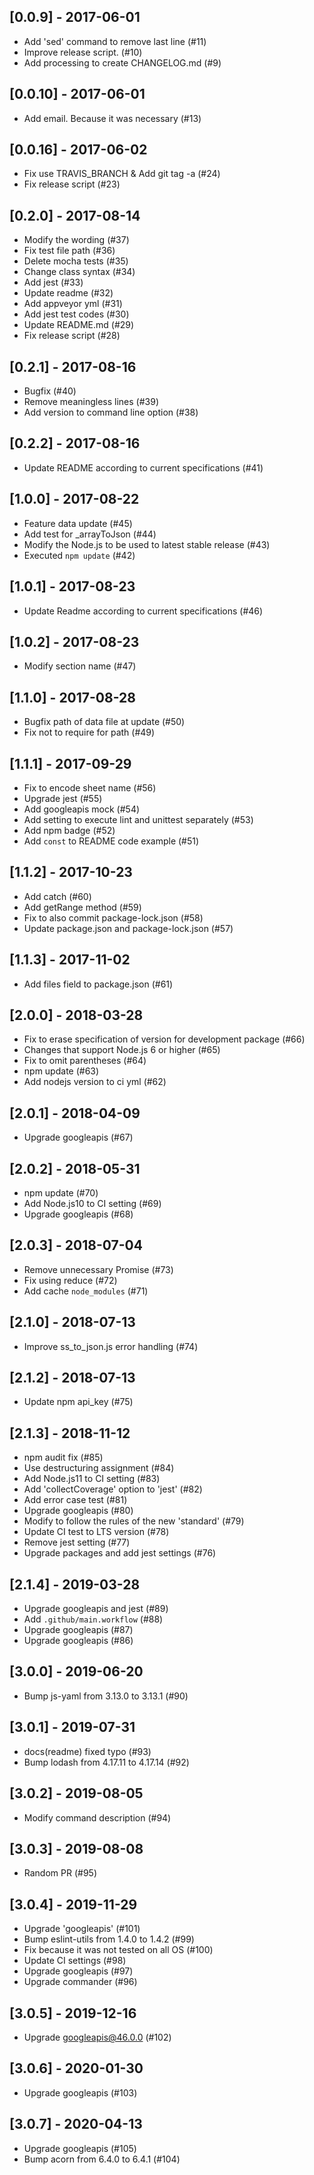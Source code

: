 ## [0.0.9] - 2017-06-01
- Add 'sed' command to remove last line (#11)
- Improve release script. (#10)
- Add processing to create CHANGELOG.md  (#9)
## [0.0.10] - 2017-06-01
- Add email. Because it was necessary (#13)
## [0.0.16] - 2017-06-02
- Fix use TRAVIS_BRANCH & Add git tag -a (#24)
- Fix release script (#23)
## [0.2.0] - 2017-08-14
- Modify the wording (#37)
- Fix test file path (#36)
- Delete mocha tests (#35)
- Change class syntax (#34)
- Add jest (#33)
- Update readme (#32)
- Add appveyor yml (#31)
- Add jest test codes (#30)
- Update README.md (#29)
- Fix release script (#28)
## [0.2.1] - 2017-08-16
- Bugfix (#40)
- Remove meaningless lines (#39)
- Add version to command line option (#38)
## [0.2.2] - 2017-08-16
- Update README according to current specifications (#41)
## [1.0.0] - 2017-08-22
- Feature data update (#45)
- Add test for _arrayToJson (#44)
- Modify the Node.js to be used to latest stable release (#43)
- Executed `npm update` (#42)
## [1.0.1] - 2017-08-23
- Update Readme according to current specifications (#46)
## [1.0.2] - 2017-08-23
- Modify section name (#47)
## [1.1.0] - 2017-08-28
- Bugfix path of data file at update (#50)
- Fix not to require for path (#49)
## [1.1.1] - 2017-09-29
- Fix to encode sheet name (#56)
- Upgrade jest (#55)
- Add googleapis mock (#54)
- Add setting to execute lint and unittest separately (#53)
- Add npm badge (#52)
- Add `const` to README code example (#51)
## [1.1.2] - 2017-10-23
- Add catch (#60)
- Add getRange method (#59)
- Fix to also commit package-lock.json (#58)
- Update package.json and package-lock.json (#57)
## [1.1.3] - 2017-11-02
- Add files field to package.json (#61)
## [2.0.0] - 2018-03-28
- Fix to erase specification of version for development package (#66)
- Changes that support Node.js 6 or higher (#65)
- Fix to omit parentheses (#64)
- npm update (#63)
- Add nodejs version to ci yml (#62)
## [2.0.1] - 2018-04-09
- Upgrade googleapis (#67)
## [2.0.2] - 2018-05-31
- npm update (#70)
- Add Node.js10 to CI setting (#69)
- Upgrade googleapis (#68)
## [2.0.3] - 2018-07-04
- Remove unnecessary Promise (#73)
- Fix using reduce (#72)
- Add cache `node_modules` (#71)
## [2.1.0] - 2018-07-13
- Improve ss_to_json.js error handling (#74)
## [2.1.2] - 2018-07-13
- Update npm api_key (#75)
## [2.1.3] - 2018-11-12
- npm audit fix (#85)
- Use destructuring assignment (#84)
- Add Node.js11 to CI setting (#83)
- Add 'collectCoverage' option to 'jest' (#82)
- Add error case test (#81)
- Upgrade googleapis (#80)
- Modify to follow the rules of the new 'standard' (#79)
- Update CI test to LTS version (#78)
- Remove jest setting (#77)
- Upgrade packages and add jest settings (#76)
## [2.1.4] - 2019-03-28
- Upgrade googleapis and jest (#89)
- Add `.github/main.workflow` (#88)
- Upgrade googleapis (#87)
- Upgrade googleapis (#86)
## [3.0.0] - 2019-06-20
- Bump js-yaml from 3.13.0 to 3.13.1 (#90)
## [3.0.1] - 2019-07-31
- docs(readme) fixed typo (#93)
- Bump lodash from 4.17.11 to 4.17.14 (#92)
## [3.0.2] - 2019-08-05
- Modify command description (#94)
## [3.0.3] - 2019-08-08
- Random PR (#95)
## [3.0.4] - 2019-11-29
- Upgrade 'googleapis' (#101)
- Bump eslint-utils from 1.4.0 to 1.4.2 (#99)
- Fix because it was not tested on all OS (#100)
- Update CI settings (#98)
- Upgrade googleapis (#97)
- Upgrade commander (#96)
## [3.0.5] - 2019-12-16
- Upgrade googleapis@46.0.0 (#102)
## [3.0.6] - 2020-01-30
- Upgrade googleapis (#103)
## [3.0.7] - 2020-04-13
- Upgrade googleapis (#105)
- Bump acorn from 6.4.0 to 6.4.1 (#104)
